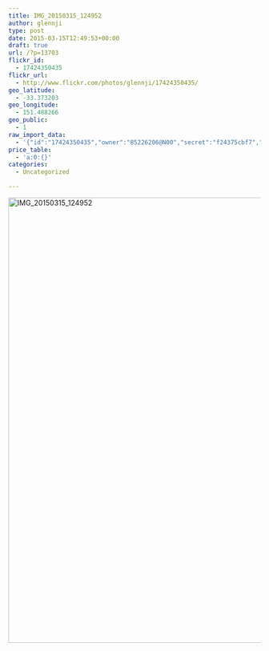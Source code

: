 ```yaml
---
title: IMG_20150315_124952
author: glennji
type: post
date: 2015-03-15T12:49:53+00:00
draft: true
url: /?p=13703
flickr_id:
  - 17424350435
flickr_url:
  - http://www.flickr.com/photos/glennji/17424350435/
geo_latitude:
  - -33.373203
geo_longitude:
  - 151.488266
geo_public:
  - 1
raw_import_data:
  - '{"id":"17424350435","owner":"85226206@N00","secret":"f24375cbf7","server":"7668","farm":8,"title":"IMG_20150315_124952","ispublic":0,"isfriend":0,"isfamily":0,"description":{"_content":""},"dateupload":"1431090203","lastupdate":"1431090210","datetaken":"2015-03-15 12:49:53","datetakengranularity":"0","datetakenunknown":"0","ownername":"glennji","tags":"","machine_tags":"","originalsecret":"87b20b915f","originalformat":"jpg","latitude":"-33.373203","longitude":"151.488266","accuracy":"16","context":0,"place_id":"kqf7_PVTWryAwgzc2w","woeid":"28645358","geo_is_family":0,"geo_is_friend":0,"geo_is_contact":0,"geo_is_public":0,"media":"photo","media_status":"ready","url_o":"https://farm8.staticflickr.com/7668/17424350435_87b20b915f_o.jpg","height_o":"4208","width_o":"3120"}'
price_table:
  - 'a:0:{}'
categories:
  - Uncategorized

---
```

<p class="flickr-image">
  <a href="http://www.flickr.com/photos/glennji/17424350435/" class="flickr-link"><img src="/wp-content/uploads/2015/03/17424350435_87b20b915f_o-759x1024.jpg" width="660" height="890" alt="IMG_20150315_124952" class="keyring-img" /></a>
</p>
